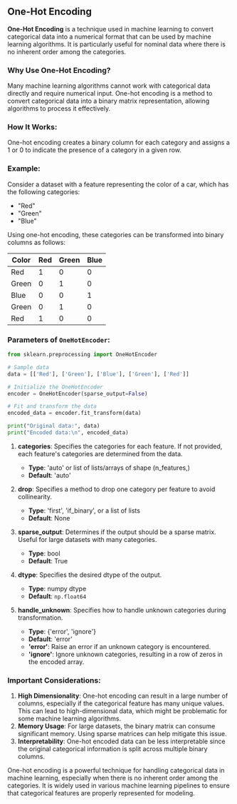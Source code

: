 ## One-Hot Encoding
**One-Hot Encoding** is a technique used in machine learning to convert categorical data into a numerical format that can be used by machine learning algorithms. It is particularly useful for nominal data where there is no inherent order among the categories.

### Why Use One-Hot Encoding?
Many machine learning algorithms cannot work with categorical data directly and require numerical input. One-hot encoding is a method to convert categorical data into a binary matrix representation, allowing algorithms to process it effectively.

### How It Works:
One-hot encoding creates a binary column for each category and assigns a 1 or 0 to indicate the presence of a category in a given row.

### Example:
Consider a dataset with a feature representing the color of a car, which has the following categories:
- "Red"
- "Green"
- "Blue"

Using one-hot encoding, these categories can be transformed into binary columns as follows:

| Color  | Red | Green | Blue |
|--------|-----|-------|------|
| Red    | 1   | 0     | 0    |
| Green  | 0   | 1     | 0    |
| Blue   | 0   | 0     | 1    |
| Green  | 0   | 1     | 0    |
| Red    | 1   | 0     | 0    |


### Parameters of `OneHotEncoder`:  

```python
from sklearn.preprocessing import OneHotEncoder

# Sample data
data = [['Red'], ['Green'], ['Blue'], ['Green'], ['Red']]

# Initialize the OneHotEncoder
encoder = OneHotEncoder(sparse_output=False)

# Fit and transform the data
encoded_data = encoder.fit_transform(data)

print("Original data:", data)
print("Encoded data:\n", encoded_data)
```
1. **categories**: Specifies the categories for each feature. If not provided, each feature's categories are determined from the data.
    - **Type**: 'auto' or list of lists/arrays of shape (n_features,)
    - **Default**: 'auto'

2. **drop**: Specifies a method to drop one category per feature to avoid collinearity.
    - **Type**: 'first', 'if_binary', or a list of lists
    - **Default**: None

3. **sparse_output**: Determines if the output should be a sparse matrix. Useful for large datasets with many categories.
    - **Type**: bool
    - **Default**: True

4. **dtype**: Specifies the desired dtype of the output.
    - **Type**: numpy dtype
    - **Default**: `np.float64`

5. **handle_unknown**: Specifies how to handle unknown categories during transformation.
    - **Type**: {'error', 'ignore'}
    - **Default**: 'error'
    - **'error'**: Raise an error if an unknown category is encountered.
    - **'ignore'**: Ignore unknown categories, resulting in a row of zeros in the encoded array.


### Important Considerations:
1. **High Dimensionality**: One-hot encoding can result in a large number of columns, especially if the categorical feature has many unique values. This can lead to high-dimensional data, which might be problematic for some machine learning algorithms.
2. **Memory Usage**: For large datasets, the binary matrix can consume significant memory. Using sparse matrices can help mitigate this issue.
3. **Interpretability**: One-hot encoded data can be less interpretable since the original categorical information is split across multiple binary columns.

One-hot encoding is a powerful technique for handling categorical data in machine learning, especially when there is no inherent order among the categories. It is widely used in various machine learning pipelines to ensure that categorical features are properly represented for modeling.